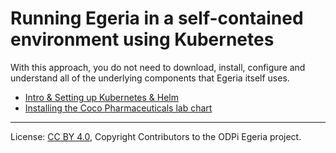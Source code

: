 <!-- SPDX-License-Identifier: CC-BY-4.0 -->
<!-- Copyright Contributors to the ODPi Egeria project. -->

# Running Egeria in a self-contained environment using Kubernetes


With this approach, you do not need to download, install, configure and understand all of the underlying components
that Egeria itself uses.


* [Intro & Setting up Kubernetes & Helm](https://odpi.github.io/egeria-docs/guides/admin/kubernetes/intro/)
* [Installing the Coco Pharmaceuticals lab chart](https://odpi.github.io/egeria-docs/guides/admin/kubernetes/chart_lab/)

----
License: [CC BY 4.0](https://creativecommons.org/licenses/by/4.0/),
Copyright Contributors to the ODPi Egeria project.
